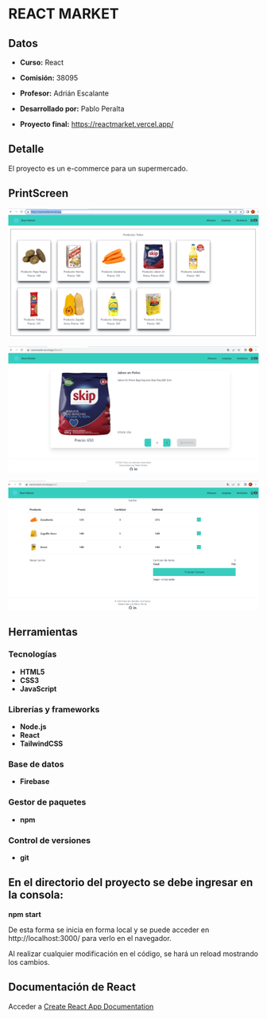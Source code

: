 # REACT MARKET

## Datos

* **Curso:** React

* **Comisión:** 38095

* **Profesor:** Adrián Escalante

* **Desarrollado por:** Pablo Peralta

* **Proyecto final:** https://reactmarket.vercel.app/

## Detalle

El proyecto es un e-commerce para un supermercado.

## PrintScreen

![Todos los productos](https://raw.githubusercontent.com/pabloperalta86/proyecto_react/master/imgReadme/Screenshot_1.png)

![Detalle de producto](https://raw.githubusercontent.com/pabloperalta86/proyecto_react/master/imgReadme/Screenshot_2.png)

![Carrito](https://raw.githubusercontent.com/pabloperalta86/proyecto_react/master/imgReadme/Screenshot_3.png)

## Herramientas

### Tecnologías

* **HTML5**
* **CSS3**
* **JavaScript**

### Librerías y frameworks

* **Node.js**
* **React**
* **TailwindCSS**

### Base de datos
* **Firebase**

### Gestor de paquetes

* **npm**

### Control de versiones

* **git**

## En el directorio del proyecto se debe ingresar en la consola:
**npm start**

De esta forma se inicia en forma local y se puede acceder en http://localhost:3000/ para verlo en el navegador.

Al realizar cualquier modificación en el código, se hará un reload mostrando los cambios.

## Documentación de React

Acceder a [Create React App Documentation](https://create-react-app.dev/docs/getting-started/)